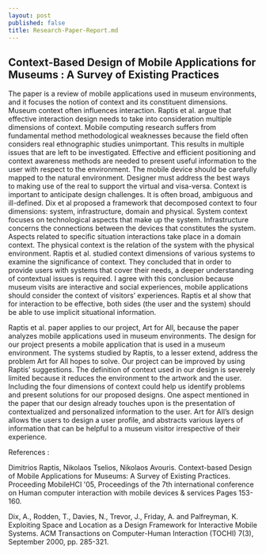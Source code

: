 ```yaml
---
layout: post
published: false
title: Research-Paper-Report.md
---
```

## Context-Based Design of Mobile Applications for Museums : A Survey of Existing Practices

 The paper is a review of mobile applications used in museum environments, and it focuses the notion of context and its constituent dimensions. Museum context often influences interaction. Raptis et al. argue that effective interaction design needs to take into consideration multiple dimensions of context. Mobile computing research suffers from fundamental method methodological weaknesses because the field often considers real ethnographic studies unimportant. This results in multiple issues that are left to be investigated. Effective and efficient positioning and context awareness methods are needed to present useful information to the user with respect to the environment. The mobile device should be carefully mapped to the natural environment. Designer must address the best ways to making use of the real to support the virtual and visa-versa. Context is important to anticipate design challenges. It is often broad, ambiguous and ill-defined. Dix et al proposed a framework that decomposed context to four dimensions: system, infrastructure, domain and physical. System context focuses on technological aspects that make up the system. Infrastructure concerns the connections between the devices that constitutes the system. Aspects related to specific situation interactions take place in a domain context. The physical context is the relation of the system with the physical environment. Raptis et al. studied context dimensions of various systems to examine the significance of context. They concluded that in order to provide users with systems that cover their needs, a deeper understanding of contextual issues is required. I agree with this conclusion because museum visits are interactive and social experiences, mobile applications should consider the context of visitors’ experiences. Raptis et al show that for interaction to be effective, both sides (the user and the system) should be able to use implicit situational information.

Raptis et al. paper applies to our project, Art for All, because the paper analyzes mobile applications used in museum environments. The design for our project presents a mobile application that is used in a museum environment. The systems studied by Raptis, to a lesser extend, address the problem Art for All hopes to solve. Our project can be improved by using Raptis’ suggestions. The definition of context used in our design is severely limited because it reduces the environment to the artwork and the user. Including the four dimensions of context could help us identify problems and present solutions for our proposed designs. One aspect mentioned in the paper that our design already touches upon is the presentation of contextualized and personalized information to the user. Art for All’s design allows the users to design a user profile, and abstracts various layers of information that can be helpful to a museum visitor irrespective of their experience. 


References :

Dimitrios Raptis, Nikolaos Tselios, Nikolaos Avouris. Context-based Design of Mobile Applications for Museums: A Survey of Existing Practices. Proceeding MobileHCI '05, Proceedings of the 7th international conference on Human computer interaction with mobile devices & services
Pages 153-160.

Dix, A., Rodden, T., Davies, N., Trevor, J., Friday, A. and Palfreyman, K. Exploiting Space and Location as a Design Framework for Interactive Mobile Systems. ACM Transactions on Computer-Human Interaction (TOCHI) 7(3), September 2000, pp. 285-321.


